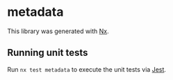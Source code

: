 # metadata

This library was generated with [Nx](https://nx.dev).

## Running unit tests

Run `nx test metadata` to execute the unit tests via [Jest](https://jestjs.io).
